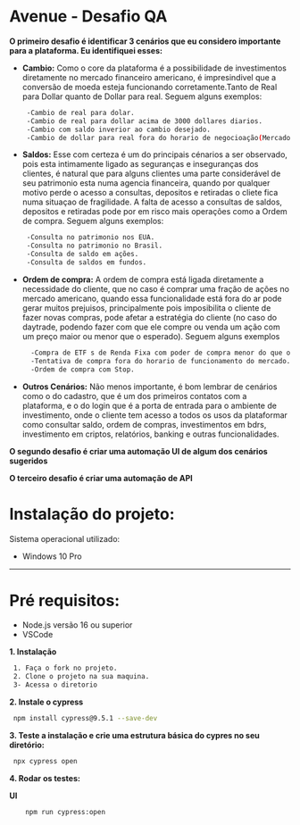# Avenue - Desafio QA 

**O primeiro desafio é identificar 3 cenários que eu considero importante para a plataforma. Eu identifiquei esses:**


- **Cambio:** Como o core da plataforma é a possibilidade de investimentos diretamente no mercado financeiro americano, é impresindivel que a conversão de moeda esteja funcionando corretamente.Tanto de Real para Dollar quanto de Dollar para real. Seguem alguns exemplos:
   ```sh 
    -Cambio de real para dolar.
    -Cambio de real para dollar acima de 3000 dollares diarios.
    -Cambio com saldo inverior ao cambio desejado.
    -Cambio de dollar para real fora do horario de negocioação(Mercado funciona das09:00 às 17:00 em dias úteis).
    ```


- **Saldos:** Esse com certeza é um do principais cénarios a ser observado, pois esta intimamente ligado as seguranças e inseguranças dos clientes, é natural que para alguns clientes uma parte considerável de seu patrimonio esta numa agencia financeira, quando por qualquer motivo perde o acesso a consultas, depositos e retiradas o cliete fica numa situaçao de fragilidade. A falta de acesso a consultas de saldos, depositos e retiradas pode por em risco mais operações como a Ordem de compra. Seguem alguns exemplos:
   ```sh 
    -Consulta no patrimonio nos EUA.
    -Consulta no patrimonio no Brasil.
    -Consulta de saldo em ações.
    -Consulta de saldos em fundos.
    ```


- **Ordem de compra:** A ordem de compra está ligada diretamente a necessidade do cliente, que no caso é comprar uma fração de ações no mercado americano, quando essa funcionalidade está fora do ar pode gerar muitos prejuisos, principalmente pois imposibilita o cliente de fazer novas compras, pode afetar a estratégia do cliente (no caso do daytrade, podendo fazer com que ele compre ou venda um ação com um preço maior ou menor que o esperado). Seguem alguns exemplos
  ```sh 
    -Compra de ETF s de Renda Fixa com poder de compra menor do que o valor da ordem.
    -Tentativa de compra fora do horario de funcionamento do mercado.
    -Ordem de compra com Stop.
    ```



- **Outros Cenários:** Não menos importante, é bom lembrar de cenários como o do cadastro, que é um dos primeiros contatos com a plataforma, e o do login que é a porta de entrada para o ambiente de investimento, onde o cliente tem acesso a todos os usos da plataformar como consultar saldo, ordem de compras, investimentos em bdrs, investimento em criptos, relatórios, banking e outras funcionalidades.



**O segundo desafio é criar uma automação UI de  algum dos cenários sugeridos**




**O terceiro desafio é criar uma automação de API**




# Instalação do projeto:
Sistema operacional utilizado:

- Windows 10 Pro

***
# Pré requisitos:
- Node.js versão 16 ou superior
- VSCode

**1. Instalação**

```sh
 1. Faça o fork no projeto.
 2. Clone o projeto na sua maquina.
 3- Acessa o diretorio
```

**2. Instale o cypress**

```sh
 npm install cypress@9.5.1 --save-dev 
```

**3. Teste a instalação e crie uma estrutura básica do cypres no seu diretório:**

```sh
 npx cypress open
```
**4. Rodar os testes:**

**UI**

```bash 
    npm run cypress:open
```
